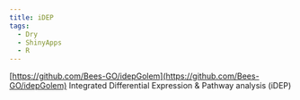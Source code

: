 ```yaml
---
title: iDEP
tags:
  - Dry
  - ShinyApps
  - R
---
```

[https://github.com/Bees-GO/idepGolem](https://github.com/Bees-GO/idepGolem)
Integrated Differential Expression & Pathway analysis (iDEP)